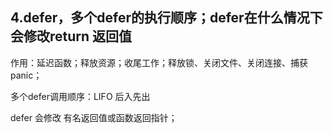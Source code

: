 ## 4.defer，多个defer的执行顺序；defer在什么情况下会修改return 返回值

作用：延迟函数；释放资源；收尾工作；释放锁、关闭文件、关闭连接、捕获panic；

多个defer调用顺序：LIFO 后入先出

defer 会修改 有名返回值或函数返回指针；


